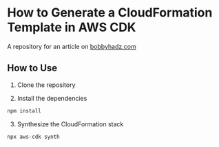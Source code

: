 # How to Generate a CloudFormation Template in AWS CDK

A repository for an article on
[bobbyhadz.com](https://bobbyhadz.com/blog/what-aws-cdk-bootstrap-do)

## How to Use

1. Clone the repository

2. Install the dependencies

```bash
npm install
```

3. Synthesize the CloudFormation stack

```bash
npx aws-cdk synth
```
